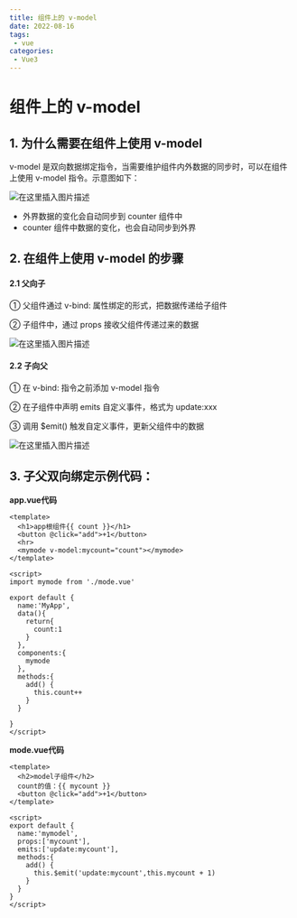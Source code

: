 ```yaml
---
title: 组件上的 v-model
date: 2022-08-16
tags:
 - vue
categories:
 - Vue3
---
```


# 组件上的 v-model

## 1. 为什么需要在组件上使用 v-model

v-model 是双向数据绑定指令，当需要维护组件内外数据的同步时，可以在组件上使用 v-model 指令。示意图如下：

![在这里插入图片描述](https://img-blog.csdnimg.cn/65ab73f766864ffa9f4be520d098964b.png)

- 外界数据的变化会自动同步到 counter 组件中
- counter 组件中数据的变化，也会自动同步到外界



## 2. 在组件上使用 v-model 的步骤

#### 2.1 父向子

① 父组件通过 v-bind: 属性绑定的形式，把数据传递给子组件

② 子组件中，通过 props 接收父组件传递过来的数据

![在这里插入图片描述](https://img-blog.csdnimg.cn/ddb5749062934b2ca6889c27a0ebb496.png)



#### 2.2 子向父

① 在 v-bind: 指令之前添加 v-model 指令

② 在子组件中声明 emits 自定义事件，格式为 update:xxx

③ 调用 $emit() 触发自定义事件，更新父组件中的数据

![在这里插入图片描述](https://img-blog.csdnimg.cn/36b23bb7f8934f4b833e20646c277ad0.png)



## 3. 子父双向绑定示例代码：

**app.vue代码**

```vue
<template>
  <h1>app根组件{{ count }}</h1>
  <button @click="add">+1</button>
  <hr>
  <mymode v-model:mycount="count"></mymode>
</template>

<script>
import mymode from './mode.vue'

export default {
  name:'MyApp',
  data(){
    return{
      count:1
    }
  },
  components:{
    mymode
  },
  methods:{
    add() {
      this.count++
    }
  }

}
</script>
```



**mode.vue代码**

```vue
<template>
  <h2>model子组件</h2>
  count的值：{{ mycount }}
  <button @click="add">+1</button>
</template>

<script>
export default {
  name:'mymodel',
  props:['mycount'],
  emits:['update:mycount'],
  methods:{
    add() {
      this.$emit('update:mycount',this.mycount + 1)
    } 
  }
}
</script>
```

